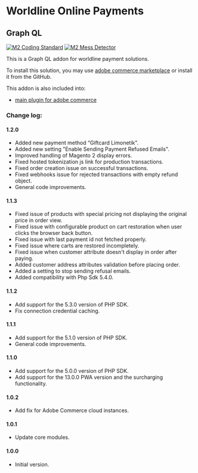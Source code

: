 # Worldline Online Payments

## Graph QL

[![M2 Coding Standard](https://github.com/wl-online-payments-direct/plugin-magento-graph-ql/actions/workflows/coding-standard.yml/badge.svg?branch=develop)](https://github.com/wl-online-payments-direct/plugin-magento-graph-ql/actions/workflows/coding-standard.yml)
[![M2 Mess Detector](https://github.com/wl-online-payments-direct/plugin-magento-graph-ql/actions/workflows/mess-detector.yml/badge.svg?branch=develop)](https://github.com/wl-online-payments-direct/plugin-magento-hostedcheckout/actions/workflows/mess-detector.yml)

This is a Graph QL addon for worldline payment solutions.

To install this solution, you may use
[adobe commerce marketplace](https://marketplace.magento.com/worldline-module-magento-payment.html)
or install it from the GitHub.

This addon is also included into:
- [main plugin for adobe commerce](https://github.com/wl-online-payments-direct/plugin-magento)

### Change log:

#### 1.2.0
- Added new payment method “Giftcard Limonetik".
- Added new setting "Enable Sending Payment Refused Emails".
- Improved handling of Magento 2 display errors.
- Fixed hosted tokenization js link for production transactions.
- Fixed order creation issue on successful transactions.
- Fixed webhooks issue for rejected transactions with empty refund object.
- General code improvements.

#### 1.1.3
- Fixed issue of products with special pricing not displaying the original price in order view.
- Fixed issue with configurable product on cart restoration when user clicks the browser back button.
- Fixed issue with last payment id not fetched properly.
- Fixed issue where carts are restored incompletely.
- Fixed issue when customer attribute doesn't display in order after paying.
- Added customer address attributes validation before placing order.
- Added a setting to stop sending refusal emails.
- Added compatibility with Php Sdk 5.4.0.

#### 1.1.2
- Add support for the 5.3.0 version of PHP SDK.
- Fix connection credential caching.

#### 1.1.1
- Add support for the 5.1.0 version of PHP SDK.
- General code improvements.

#### 1.1.0
- Add support for the 5.0.0 version of PHP SDK.
- Add support for the 13.0.0 PWA version and the surcharging functionality.

#### 1.0.2
- Add fix for Adobe Commerce cloud instances.

#### 1.0.1
- Update core modules.

#### 1.0.0
- Initial version.
